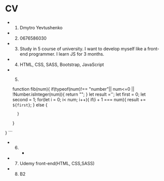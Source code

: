 # CV
* 1. Dmytro Yevtushenko
* 2. 0676586030
* 3. Study in 5 course of university. I want to develop myself like a front-end programmer. I learn JS for 3 months.
* 4. HTML, CSS, SASS, Bootstrap, JavaScript
* 5. ```JavaScript
    function fib(num){
    if(typeof(num)!== "number"|| num<=0 || !Number.isInteger(num)){
        return "";
    }
    let result ='';
    let first = 0;
    let second = 1;
    for(let i = 0; i< num; i++){
        if(i + 1 === num){
            result += `${first}`;
        } else {
            
        }
    }
    
}
    ```
* 6. -
* 7. Udemy front-end(HTML, CSS,SASS)
* 8. B2
